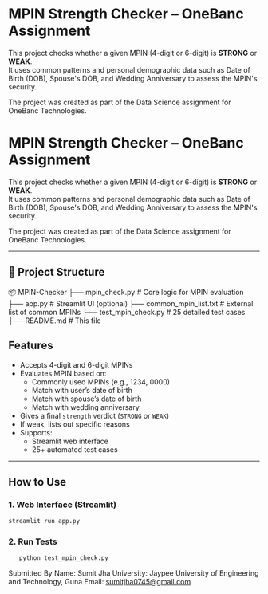 # MPIN Strength Checker – OneBanc Assignment

This project checks whether a given MPIN (4-digit or 6-digit) is **STRONG** or **WEAK**.  
It uses common patterns and personal demographic data such as Date of Birth (DOB), Spouse's DOB, and Wedding Anniversary to assess the MPIN's security.

The project was created as part of the Data Science assignment for OneBanc Technologies.

# MPIN Strength Checker – OneBanc Assignment

This project checks whether a given MPIN (4-digit or 6-digit) is **STRONG** or **WEAK**.  
It uses common patterns and personal demographic data such as Date of Birth (DOB), Spouse's DOB, and Wedding Anniversary to assess the MPIN's security.

The project was created as part of the Data Science assignment for OneBanc Technologies.

---

## 📁 Project Structure

📦 MPIN-Checker
├── mpin_check.py # Core logic for MPIN evaluation
├── app.py # Streamlit UI (optional)
├── common_mpin_list.txt # External list of common MPINs
├── test_mpin_check.py # 25 detailed test cases
├── README.md # This file

## Features

- Accepts 4-digit and 6-digit MPINs
- Evaluates MPIN based on:
  - Commonly used MPINs (e.g., 1234, 0000)
  - Match with user’s date of birth
  - Match with spouse’s date of birth
  - Match with wedding anniversary
- Gives a final `strength` verdict (`STRONG` or `WEAK`)
- If weak, lists out specific reasons
- Supports:
  - Streamlit web interface
  - 25+ automated test cases

---

## How to Use

### 1. Web Interface (Streamlit)

```bash
streamlit run app.py
```

### 2. Run Tests

```bash
   python test_mpin_check.py
```

Submitted By
Name: Sumit Jha
University: Jaypee University of Engineering and Technology, Guna
Email: sumitjha0745@gmail.com
